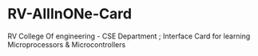 # RV-AllInONe-Card
RV College Of engineering - CSE Department ; Interface Card for learning Microprocessors &amp; Microcontrollers
